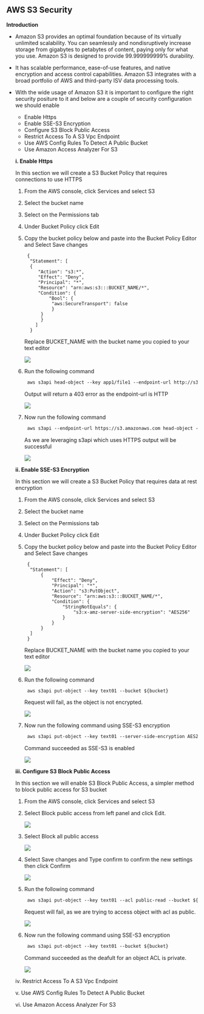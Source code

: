 ## AWS S3 Security

**Introduction**

- Amazon S3 provides an optimal foundation because of its virtually unlimited scalability. You can seamlessly and nondisruptively increase storage from gigabytes to petabytes of content, paying only for what you use. Amazon S3 is designed to provide 99.999999999% durability. 
- It has scalable performance, ease-of-use features, and native encryption and access control capabilities. Amazon S3 integrates with a broad portfolio of AWS and third-party ISV data processing tools. 
- With the wide usage of Amazon S3 it is important to configure the right security positure to it and below are a couple of security configuration we should enable
  - Enable Https
  - Enable SSE-S3 Encryption
  - Configure S3 Block Public Access
  - Restrict Access To A S3 Vpc Endpoint
  - Use AWS Config Rules To Detect A Public Bucket
  - Use Amazon Access Analyzer For S3


  **i. Enable Https**

  In this section we will create a S3 Bucket Policy that requires connections to use HTTPS
   1. From the AWS console, click Services and select S3

   2. Select the bucket name

   3. Select on the Permissions tab

   4. Under Bucket Policy click Edit

   5. Copy the bucket policy below and paste into the Bucket Policy Editor and Select Save changes

           {
            "Statement": [
            {
               "Action": "s3:*",
               "Effect": "Deny",
               "Principal": "*",
               "Resource": "arn:aws:s3:::BUCKET_NAME/*",
               "Condition": {
                   "Bool": {
                    "aws:SecureTransport": false
                    }
                }
                }
              ]
            }
      
        Replace BUCKET_NAME with the bucket name you copied to your text editor
        
        <img src="images/image1.png" class="inline"/>

    6. Run the following command

       ```markdown 
        aws s3api head-object --key app1/file1 --endpoint-url http://s3.amazonaws.com --bucket ${bucket}
       ```

        Output will return a 403 error as the endpoint-url is HTTP

        <img src="images/image2.png" class="inline"/>

    7. Now run the following command

       ```markdown 
        aws s3api --endpoint-url https://s3.amazonaws.com head-object --key app1/file1 --bucket ${bucket}
       ```

        As we are leveraging s3api which uses HTTPS output will be successful 

        <img src="images/image3.png" class="inline"/>


  **ii. Enable SSE-S3 Encryption**
  
  In this section we will create a S3 Bucket Policy that requires data at rest encryption
   1. From the AWS console, click Services and select S3

   2. Select the bucket name

   3. Select on the Permissions tab

   4. Under Bucket Policy click Edit

   5. Copy the bucket policy below and paste into the Bucket Policy Editor and Select Save changes

           {
            "Statement": [
                {
                    "Effect": "Deny",
                    "Principal": "*",
                    "Action": "s3:PutObject",
                    "Resource": "arn:aws:s3:::BUCKET_NAME/*",
                    "Condition": {
                        "StringNotEquals": {
                            "s3:x-amz-server-side-encryption": "AES256"
                        }
                    }
                }
            ]
           }

        Replace BUCKET_NAME with the bucket name you copied to your text editor
        
        <img src="images/image4.png" class="inline"/>

    6. Run the following command

       ```markdown 
        aws s3api put-object --key text01 --bucket ${bucket}  
       ```

        Request will fail, as the object is not encrypted.

        <img src="images/image5.png" class="inline"/>

    7. Now run the following command using SSE-S3 encryption

       ```markdown 
        aws s3api put-object --key text01 --server-side-encryption AES256 --bucket ${bucket} 
       ```

        Command succeeded as SSE-S3 is enabled

        <img src="images/image6.png" class="inline"/>


  **iii. Configure S3 Block Public Access**
  
  In this section we will enable S3 Block Public Access, a simpler method to block public access for S3 bucket
   1. From the AWS console, click Services and select S3

   2. Select Block public access from left panel and click Edit.
  
      <img src="images/image7.png" class="inline"/>
   
   3. Select Block all public access

      <img src="images/image8.png" class="inline"/>

   4. Select Save changes and Type confirm to confirm the new settings then click Confirm

      <img src="images/image9.png" class="inline"/>
   
   5. Run the following command

       ```markdown 
        aws s3api put-object --key text01 --acl public-read --bucket ${bucket}  
       ```

        Request will fail, as we are trying to access object with acl as public.

        <img src="images/image10.png" class="inline"/>

    6. Now run the following command using SSE-S3 encryption

       ```markdown 
        aws s3api put-object --key text01 --bucket ${bucket} 
       ```

        Command succeeded as the deafult for an object ACL is private.

        <img src="images/image11.png" class="inline"/>

  iv. Restrict Access To A S3 Vpc Endpoint

  v. Use AWS Config Rules To Detect A Public Bucket

  vi. Use Amazon Access Analyzer For S3 


